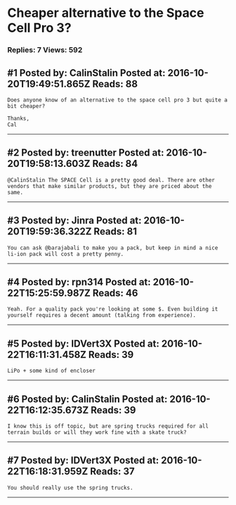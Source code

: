 # Cheaper alternative to the Space Cell Pro 3?

### Replies: 7 Views: 592

## \#1 Posted by: CalinStalin Posted at: 2016-10-20T19:49:51.865Z Reads: 88

```
Does anyone know of an alternative to the space cell pro 3 but quite a bit cheaper?

Thanks,
Cal
```

---
## \#2 Posted by: treenutter Posted at: 2016-10-20T19:58:13.603Z Reads: 84

```
@CalinStalin The SPACE Cell is a pretty good deal. There are other vendors that make similar products, but they are priced about the same.
```

---
## \#3 Posted by: Jinra Posted at: 2016-10-20T19:59:36.322Z Reads: 81

```
You can ask @barajabali to make you a pack, but keep in mind a nice li-ion pack will cost a pretty penny.
```

---
## \#4 Posted by: rpn314 Posted at: 2016-10-22T15:25:59.987Z Reads: 46

```
Yeah. For a quality pack you're looking at some $. Even building it yourself requires a decent amount (talking from experience).
```

---
## \#5 Posted by: IDVert3X Posted at: 2016-10-22T16:11:31.458Z Reads: 39

```
LiPo + some kind of encloser
```

---
## \#6 Posted by: CalinStalin Posted at: 2016-10-22T16:12:35.673Z Reads: 39

```
I know this is off topic, but are spring trucks required for all terrain builds or will they work fine with a skate truck?
```

---
## \#7 Posted by: IDVert3X Posted at: 2016-10-22T16:18:31.959Z Reads: 37

```
You should really use the spring trucks.
```

---
